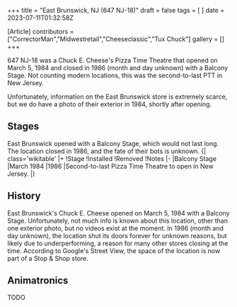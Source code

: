 +++
title = "East Brunswick, NJ (647 NJ-18)"
draft = false
tags = [ ]
date = 2023-07-11T01:32:58Z

[Article]
contributors = ["CorrectorMan","Midwestretail","Cheeseclassic","Tux Chuck"]
gallery = []
+++

647 NJ-18 was a Chuck E. Cheese's Pizza Time Theatre that opened on March 5, 1984 and closed in 1986 (month and day unknown) with a Balcony Stage. Not counting modern locations, this was the second-to-last PTT in New Jersey. 

Unfortunately, information on the East Brunswick store is extremely scarce, but we do have a photo of their exterior in 1984, shortly after opening.

## Stages ##
East Brunswick opened with a Balcony Stage, which would not last long. The location closed in 1986, and the fate of their bots is unknown.
{| class='wikitable'
|+
!Stage
!Installed
!Removed
!Notes
|-
|Balcony Stage
|March 1984
|1986
|Second-to-last Pizza Time Theatre to open in New Jersey.
|}

## History ##
East Brunswick's Chuck E. Cheese opened on March 5, 1984 with a Balcony Stage. Unfortunately, not much info is known about this location, other than one exterior photo, but no videos exist at the moment. In 1986 (month and day unknown), the location shut its doors forever for unknown reasons, but likely due to underperforming, a reason for many other stores closing at the time. According to Google's Street View, the space of the location is now part of a Stop & Shop store.

## Animatronics ##
TODO